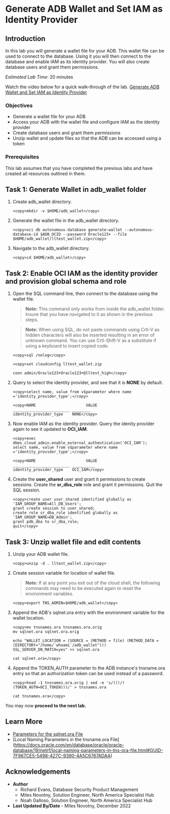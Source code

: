 # Generate ADB Wallet and Set IAM as Identity Provider

## Introduction

In this lab you will generate a wallet file for your ADB. This wallet file can be used to connect to the database. Using it you will then connect to the database and enable IAM as its identity provider. You will also create database users and grant them permissions.

*Estimated Lab Time*: 20 minutes

Watch the video below for a quick walk-through of the lab.
[Generate ADB Wallet and Set IAM as Identity Provider](videohub:1_dq2gunqo)

### Objectives
- Generate a wallet file for your ADB
- Access your ADB with the wallet file and configure IAM as the identity provider
- Create database users and grant them permissions
- Unzip wallet and update files so that the ADB can be accessed using a token

### Prerequisites
This lab assumes that you have completed the previous labs and have created all resources outlined in them.

## Task 1: Generate Wallet in adb_wallet folder

1. Create adb_wallet directory.

    ```
    <copy>mkdir -v $HOME/adb_wallet</copy>
    ```

2. Generate the wallet file in the adb_wallet directory.

    ```
    <copy>oci db autonomous-database generate-wallet --autonomous-database-id $ADB_OCID --password Oracle123+ --file $HOME/adb_wallet/lltest_wallet.zip</copy>
    ```

3. Navigate to the adb_wallet directory.

    ```
    <copy>cd $HOME/adb_wallet</copy>
    ```

## Task 2: Enable OCI IAM as the identity provider and provision global schema and role

1. Open the SQL command line, then connect to the database using the wallet file.
    >**Note:** This command only works from inside the adb_wallet folder. Insure that you have navigated to it as shown in the previous steps.

    >**Note:** When using SQL, do not paste commands using Crtl-V as hidden characters will also be inserted resulting in an error of unknown command. You can use Crtl-Shift-V as a substitute if using a keyboard to insert copied code.

    ```
    <copy>sql /nolog</copy>
    ```
    ```
    <copy>set cloudconfig lltest_wallet.zip

    conn admin/Oracle123+Oracle123+@lltest_high</copy>
    ```

2. Query to select the identity provider, and see that it is **NONE** by default.

    ```
    <copy>select name, value from v$parameter where name ='identity_provider_type';</copy>
    ```


    ```
    <copy>NAME                      VALUE    
    _________________________ ________
    identity_provider_type    NONE</copy>
    ```

3. Now enable IAM as the identity provider. Query the idenity provider again to see it updated to **OCI_IAM**.

    ```
    <copy>exec dbms_cloud_admin.enable_external_authentication('OCI_IAM');
    select name, value from v$parameter where name ='identity_provider_type';</copy>
    ```

    ```
    <copy>NAME                      VALUE      
    _________________________ __________
    identity_provider_type    OCI_IAM</copy> 
    ```

4. Create the **user\_shared** user and grant it permissions to create sessions. Create the **sr\_dba\_role** role and grant it permissions. Quit the SQL session.

    ```
    <copy>create user user_shared identified globally as 'IAM_GROUP_NAME=All_DB_Users';
    grant create session to user_shared;
    create role sr_dba_role identified globally as 'IAM_GROUP_NAME=DB_Admin';
    grant pdb_dba to sr_dba_role;
    quit</copy>
    ```

## Task 3: Unzip wallet file and edit contents

1. Unzip your ADB wallet file.

    ```
    <copy>unzip -d . lltest_wallet.zip</copy>
    ```

2. Create session variable for location of wallet file.
    >**Note:** If at any point you exit out of the cloud shell, the following commands may need to be executed again to reset the environment variables.

    ```
    <copy>export TNS_ADMIN=$HOME/adb_wallet</copy>
    ```

3. Append the ADB's sqlnet.ora entry with the environment variable for the wallet location.

    ```
    <copy>mv tnsnames.ora tnsnames.ora.orig
    mv sqlnet.ora sqlnet.ora.orig

    echo "WALLET_LOCATION = (SOURCE = (METHOD = file) (METHOD_DATA = (DIRECTORY="/home/`whoami`/adb_wallet")))
    SSL_SERVER_DN_MATCH=yes" >> sqlnet.ora

    cat sqlnet.ora</copy>
    ```

4. Append the TOKEN_AUTH parameter to the ADB instance's tnsname.ora entry so that an authorization token can be used instead of a password.

    ```
    <copy>head -1 tnsnames.ora.orig | sed -e 's/)))/)(TOKEN_AUTH=OCI_TOKEN)))/' > tnsnames.ora

    cat tnsnames.ora</copy>
    ```

You may now **proceed to the next lab.**

## Learn More

* [Parameters for the sqlnet.ora File](https://docs.oracle.com/en/database/oracle/oracle-database/19/netrf/parameters-for-the-sqlnet.ora.html#GUID-2041545B-58D4-48DC-986F-DCC9D0DEC642)
* [Local Naming Parameters in the tnsname.ora File] (https://docs.oracle.com/en/database/oracle/oracle-database/19/netrf/local-naming-parameters-in-tns-ora-file.html#GUID-7F967CE5-5498-427C-9390-4A5C6767ADAA)

## Acknowledgements
* **Author**
  * Richard Evans, Database Security Product Management
  * Miles Novotny, Solution Engineer, North America Specialist Hub
  * Noah Galloso, Solution Engineer, North America Specialist Hub
* **Last Updated By/Date** - Miles Novotny, December 2022

